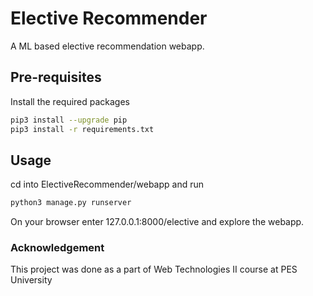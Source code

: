 # Elective Recommender

A ML based elective recommendation webapp.

## Pre-requisites

Install the required packages

```bash
pip3 install --upgrade pip
pip3 install -r requirements.txt
```

## Usage  
cd into ElectiveRecommender/webapp and run

```bash
python3 manage.py runserver
```
On your browser enter 127.0.0.1:8000/elective and explore the webapp.

### Acknowledgement
This project was done as a part of Web Technologies II course at PES University





